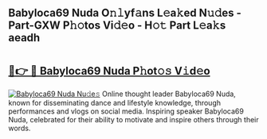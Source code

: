 ## Babyloca69 Nuda O𝚗𝚕yf𝚊ns L𝚎a𝚔ed N𝚞𝚍es - Part-GXW P𝚑𝚘tos Vi𝚍𝚎o - H𝚘𝚝 Part L𝚎a𝚔s aeadh

# <h2><a href="http://kfeyos.oniu.top/?m=Babyloca69+Nuda">🔗👉 🔴 Babyloca69 Nuda P𝚑ot𝚘𝚜 V𝚒d𝚎o</a></h2>

[![Babyloca69 Nuda Nu𝚍e𝚜](https://i.imgur.com/0qMVB7G.gif)](http://kfeyos.oniu.top/?m=Babyloca69+Nuda)
Online thought leader Babyloca69 Nuda, known for disseminating dance and lifestyle knowledge, through performances and vlogs on social media. Inspiring speaker Babyloca69 Nuda, celebrated for their ability to motivate and inspire others through their words.  
